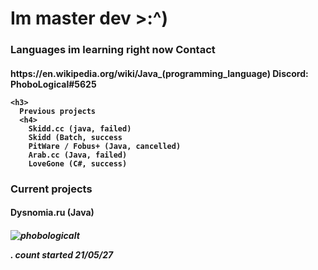 <h1>
Im master dev >:^)
  
  
<h3>                                                                              <h3>
  Languages im learning right now                                           Contact
  <h4>                                                                    <h4>  
https://en.wikipedia.org/wiki/Java_(programming_language)                 Discord: PhoboLogical#5625      
    
    
    <h3>
      Previous projects
      <h4>
        Skidd.cc (java, failed)
        Skidd (Batch, success
        PitWare / Fobus+ (Java, cancelled)
        Arab.cc (Java, failed)
        LoveGone (C#, success)
        
   <h3> 
     Current projects
     <h4>
       Dysnomia.ru (Java)
       
       
       
       
   <h5>
     <p> <img src="https://komarev.com/ghpvc/?username=phobologicalt&color=8E64D0" alt="phobologicalt" /> </p>. count started 21/05/27
